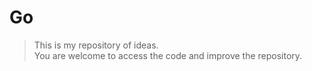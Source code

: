 # Go
> This is my repository of ideas.<br />
> You are welcome to access the code and improve the repository.<br />
